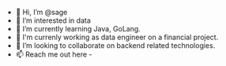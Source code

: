 - 👋 Hi, I’m @sage 
- 👀 I’m interested in data
- 🌱 I’m currently learning Java, GoLang.
- 💼 I'm currenly working as data engineer on a financial project.
- 💞️ I’m looking to collaborate on backend related technologies.
- 📫 Reach me out here -

<!---
aka-sage/aka-sage is a ✨ special ✨ repository because its `README.md` (this file) appears on your GitHub profile.
You can click the Preview link to take a look at your changes.
--->
